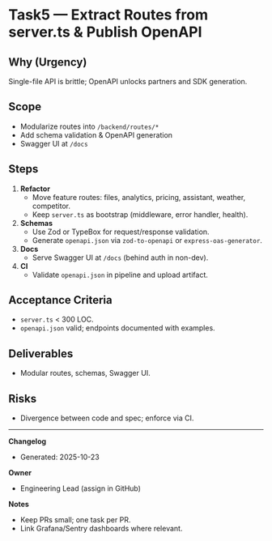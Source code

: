 # Task5 — Extract Routes from server.ts & Publish OpenAPI

## Why (Urgency)

Single-file API is brittle; OpenAPI unlocks partners and SDK generation.

## Scope

- Modularize routes into `/backend/routes/*`
- Add schema validation & OpenAPI generation
- Swagger UI at `/docs`

## Steps

1. **Refactor**
   - Move feature routes: files, analytics, pricing, assistant, weather, competitor.
   - Keep `server.ts` as bootstrap (middleware, error handler, health).
2. **Schemas**
   - Use Zod or TypeBox for request/response validation.
   - Generate `openapi.json` via `zod-to-openapi` or `express-oas-generator`.
3. **Docs**
   - Serve Swagger UI at `/docs` (behind auth in non-dev).
4. **CI**
   - Validate `openapi.json` in pipeline and upload artifact.

## Acceptance Criteria

- `server.ts` < 300 LOC.
- `openapi.json` valid; endpoints documented with examples.

## Deliverables

- Modular routes, schemas, Swagger UI.

## Risks

- Divergence between code and spec; enforce via CI.

---

**Changelog**

- Generated: 2025-10-23

**Owner**

- Engineering Lead (assign in GitHub)

**Notes**

- Keep PRs small; one task per PR.
- Link Grafana/Sentry dashboards where relevant.
